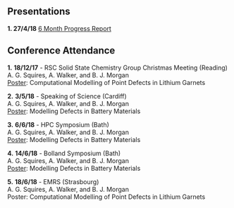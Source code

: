 
## Presentations

**1. 27/4/18** [6 Month Progress Report](https://alexsquires.github.io/presentations/#/)


## Conference Attendance

**1.** **18/12/17** - RSC Solid State Chemistry Group Christmas Meeting (Reading)   
A. G. Squires, A. Walker, and B. J. Morgan  
[Poster](assets/asquires_poster.pdf): Computational Modelling of Point Defects in Lithium Garnets

**2.** **3/5/18** - Speaking of Science (Cardiff)  
A. G. Squires, A. Walker, and B. J. Morgan  
[Poster](assets/asquires_SoS.pdf):  Modelling Defects in Battery Materials

**3.** **6/6/18** - HPC Symposium (Bath)  
A. G. Squires, A. Walker, and B. J. Morgan  
[Poster](assets/asquires_BolSym.pdf):  Modelling Defects in Battery Materials

**4.** **14/6/18** - Bolland Symposium (Bath)  
A. G. Squires, A. Walker, and B. J. Morgan  
[Poster](assets/asquires_BolSym.pdf):  Modelling Defects in Battery Materials

**5.** **18/6/18** - EMRS (Strasbourg)  
A. G. Squires, A. Walker, and B. J. Morgan  
Poster:  Computational Modelling of Point Defects in Lithium Garnets
